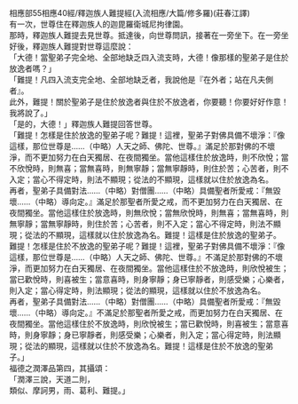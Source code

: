 相應部55相應40經/釋迦族人難提經(入流相應/大篇/修多羅)(莊春江譯)  
有一次，世尊住在釋迦族人的迦毘羅衛城尼拘律園。  
那時，釋迦族人難提去見世尊。抵達後，向世尊問訊，接著在一旁坐下。在一旁坐好後，釋迦族人難提對世尊這麼說：  
「大德！當聖弟子完全地、全部地缺乏四入流支時，大德！像那樣的聖弟子是住於放逸者嗎？」  
「難提！凡四入流支完全地、全部地缺乏者，我說他是『在外者；站在凡夫側者』。  
此外，難提！關於聖弟子是住於放逸者與住於不放逸者，你要聽！你要好好作意！我將說了。」  
「是的，大德！」釋迦族人難提回答世尊。  
「難提！怎樣是住於放逸的聖弟子呢？難提！這裡，聖弟子對佛具備不壞淨：『像這樣，那位世尊是……（中略）人天之師、佛陀、世尊。』滿足於那對佛的不壞淨，而不更加努力在白天獨居、在夜間獨坐。當他這樣住於放逸時，則不欣悅；當不欣悅時，則無喜；當無喜時，則無寧靜；當無寧靜時，則住於苦；心苦者，則不入定；當心不得定時，則法不顯現；從法的不顯現，這樣就以住於放逸為名。  
再者，聖弟子具備對法……（中略）對僧團……（中略）具備聖者所愛戒：『無毀壞……（中略）導向定。』滿足於那聖者所愛之戒，而不更加努力在白天獨居、在夜間獨坐。當他這樣住於放逸時，則無欣悅；當無欣悅時，則無喜；當無喜時，則無寧靜；當無寧靜時，則住於苦；心苦者，則不入定；當心不得定時，則法不顯現；從法的不顯現，這樣就以住於放逸為名。難提！這樣是住於放逸的聖弟子。  
難提！怎樣是住於不放逸的聖弟子呢？難提！這裡，聖弟子對佛具備不壞淨：『像這樣，那位世尊是……（中略）人天之師、佛陀、世尊。』不滿足於那對佛的不壞淨，而更加努力在白天獨居、在夜間獨坐。當他這樣住於不放逸時，則欣悅被生；當已歡悅時，則喜被生；當意喜時，則身寧靜；身已寧靜者，則感受樂；心樂者，則入定；當心得定時，則法顯現；從法的顯現，這樣就以住於不放逸為名。  
再者，聖弟子具備對法……（中略）對僧團……（中略）具備聖者所愛戒：『無毀壞……（中略）導向定。』不滿足於那聖者所愛之戒，而更加努力在白天獨居、在夜間獨坐。當他這樣住於不放逸時，則欣悅被生；當已歡悅時，則喜被生；當意喜時，則身寧靜；身已寧靜者，則感受樂；心樂者，則入定；當心得定時，則法顯現；從法的顯現，這樣就以住於不放逸為名。難提！這樣是住於不放逸的聖弟子。」  
福德之潤澤品第四，其攝頌：  
「潤澤三說，天道二則，  
類似、摩訶男，雨、葛利、難提。」  
  
  
